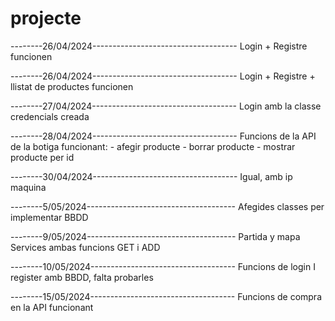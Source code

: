 # projecte #

--------26/04/2024------------------------------------
Login + Registre funcionen

--------26/04/2024------------------------------------
Login + Registre + llistat de productes funcionen

--------27/04/2024------------------------------------
Login amb la classe credencials creada

--------28/04/2024------------------------------------
Funcions de la API de la botiga funcionant:
	- afegir producte
	- borrar producte
	- mostrar producte per id

--------30/04/2024------------------------------------
Igual, amb ip maquina

--------5/05/2024-------------------------------------
Afegides classes per implementar BBDD

--------9/05/2024-------------------------------------
Partida y mapa Services ambas funcions GET i ADD

--------10/05/2024------------------------------------
Funcions de login I register amb BBDD, falta probarles

--------15/05/2024------------------------------------
Funcions de compra en la API funcionant
